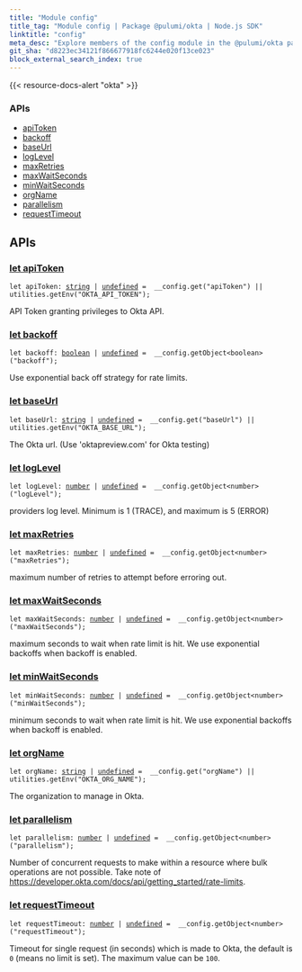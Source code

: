```yaml
---
title: "Module config"
title_tag: "Module config | Package @pulumi/okta | Node.js SDK"
linktitle: "config"
meta_desc: "Explore members of the config module in the @pulumi/okta package."
git_sha: "d8223ec34121f866677918fc6244e020f13ce023"
block_external_search_index: true
---
```


<!-- WARNING: this page was generated by a tool. Do not edit it by hand. -->
<!-- To change it, please see https://github.com/pulumi/docs/tree/master/tools/tscdocgen. -->

{{< resource-docs-alert "okta" >}}






<h3>APIs</h3>
<ul class="api">
    <li><a href="#apiToken"><span class="symbol api"></span>apiToken</a></li>
    <li><a href="#backoff"><span class="symbol api"></span>backoff</a></li>
    <li><a href="#baseUrl"><span class="symbol api"></span>baseUrl</a></li>
    <li><a href="#logLevel"><span class="symbol api"></span>logLevel</a></li>
    <li><a href="#maxRetries"><span class="symbol api"></span>maxRetries</a></li>
    <li><a href="#maxWaitSeconds"><span class="symbol api"></span>maxWaitSeconds</a></li>
    <li><a href="#minWaitSeconds"><span class="symbol api"></span>minWaitSeconds</a></li>
    <li><a href="#orgName"><span class="symbol api"></span>orgName</a></li>
    <li><a href="#parallelism"><span class="symbol api"></span>parallelism</a></li>
    <li><a href="#requestTimeout"><span class="symbol api"></span>requestTimeout</a></li>
</ul>




<h2 id="apis">APIs</h2>
<h3 class="pdoc-module-header" id="apiToken" data-link-title="apiToken">
    <a href="https://github.com/pulumi/pulumi-okta/blob/d8223ec34121f866677918fc6244e020f13ce023/sdk/nodejs/config/vars.ts#L12">
        let <strong>apiToken</strong>
    </a>
</h3>

<pre class="highlight"><code><span class='kd'>let</span> apiToken: <span class='kd'><a href='https://developer.mozilla.org/en-US/docs/Web/JavaScript/Reference/Global_Objects/String'>string</a></span> | <span class='kd'><a href='https://developer.mozilla.org/en-US/docs/Web/JavaScript/Reference/Global_Objects/undefined'>undefined</a></span> = <span class='s2'> __config.get(&#34;apiToken&#34;) || utilities.getEnv(&#34;OKTA_API_TOKEN&#34;)</span>;</code></pre>

API Token granting privileges to Okta API.

<h3 class="pdoc-module-header" id="backoff" data-link-title="backoff">
    <a href="https://github.com/pulumi/pulumi-okta/blob/d8223ec34121f866677918fc6244e020f13ce023/sdk/nodejs/config/vars.ts#L16">
        let <strong>backoff</strong>
    </a>
</h3>

<pre class="highlight"><code><span class='kd'>let</span> backoff: <span class='kd'><a href='https://developer.mozilla.org/en-US/docs/Web/JavaScript/Reference/Global_Objects/Boolean'>boolean</a></span> | <span class='kd'><a href='https://developer.mozilla.org/en-US/docs/Web/JavaScript/Reference/Global_Objects/undefined'>undefined</a></span> = <span class='s2'> __config.getObject&lt;boolean&gt;(&#34;backoff&#34;)</span>;</code></pre>

Use exponential back off strategy for rate limits.

<h3 class="pdoc-module-header" id="baseUrl" data-link-title="baseUrl">
    <a href="https://github.com/pulumi/pulumi-okta/blob/d8223ec34121f866677918fc6244e020f13ce023/sdk/nodejs/config/vars.ts#L20">
        let <strong>baseUrl</strong>
    </a>
</h3>

<pre class="highlight"><code><span class='kd'>let</span> baseUrl: <span class='kd'><a href='https://developer.mozilla.org/en-US/docs/Web/JavaScript/Reference/Global_Objects/String'>string</a></span> | <span class='kd'><a href='https://developer.mozilla.org/en-US/docs/Web/JavaScript/Reference/Global_Objects/undefined'>undefined</a></span> = <span class='s2'> __config.get(&#34;baseUrl&#34;) || utilities.getEnv(&#34;OKTA_BASE_URL&#34;)</span>;</code></pre>

The Okta url. (Use 'oktapreview.com' for Okta testing)

<h3 class="pdoc-module-header" id="logLevel" data-link-title="logLevel">
    <a href="https://github.com/pulumi/pulumi-okta/blob/d8223ec34121f866677918fc6244e020f13ce023/sdk/nodejs/config/vars.ts#L24">
        let <strong>logLevel</strong>
    </a>
</h3>

<pre class="highlight"><code><span class='kd'>let</span> logLevel: <span class='kd'><a href='https://developer.mozilla.org/en-US/docs/Web/JavaScript/Reference/Global_Objects/Number'>number</a></span> | <span class='kd'><a href='https://developer.mozilla.org/en-US/docs/Web/JavaScript/Reference/Global_Objects/undefined'>undefined</a></span> = <span class='s2'> __config.getObject&lt;number&gt;(&#34;logLevel&#34;)</span>;</code></pre>

providers log level. Minimum is 1 (TRACE), and maximum is 5 (ERROR)

<h3 class="pdoc-module-header" id="maxRetries" data-link-title="maxRetries">
    <a href="https://github.com/pulumi/pulumi-okta/blob/d8223ec34121f866677918fc6244e020f13ce023/sdk/nodejs/config/vars.ts#L28">
        let <strong>maxRetries</strong>
    </a>
</h3>

<pre class="highlight"><code><span class='kd'>let</span> maxRetries: <span class='kd'><a href='https://developer.mozilla.org/en-US/docs/Web/JavaScript/Reference/Global_Objects/Number'>number</a></span> | <span class='kd'><a href='https://developer.mozilla.org/en-US/docs/Web/JavaScript/Reference/Global_Objects/undefined'>undefined</a></span> = <span class='s2'> __config.getObject&lt;number&gt;(&#34;maxRetries&#34;)</span>;</code></pre>

maximum number of retries to attempt before erroring out.

<h3 class="pdoc-module-header" id="maxWaitSeconds" data-link-title="maxWaitSeconds">
    <a href="https://github.com/pulumi/pulumi-okta/blob/d8223ec34121f866677918fc6244e020f13ce023/sdk/nodejs/config/vars.ts#L32">
        let <strong>maxWaitSeconds</strong>
    </a>
</h3>

<pre class="highlight"><code><span class='kd'>let</span> maxWaitSeconds: <span class='kd'><a href='https://developer.mozilla.org/en-US/docs/Web/JavaScript/Reference/Global_Objects/Number'>number</a></span> | <span class='kd'><a href='https://developer.mozilla.org/en-US/docs/Web/JavaScript/Reference/Global_Objects/undefined'>undefined</a></span> = <span class='s2'> __config.getObject&lt;number&gt;(&#34;maxWaitSeconds&#34;)</span>;</code></pre>

maximum seconds to wait when rate limit is hit. We use exponential backoffs when backoff is enabled.

<h3 class="pdoc-module-header" id="minWaitSeconds" data-link-title="minWaitSeconds">
    <a href="https://github.com/pulumi/pulumi-okta/blob/d8223ec34121f866677918fc6244e020f13ce023/sdk/nodejs/config/vars.ts#L36">
        let <strong>minWaitSeconds</strong>
    </a>
</h3>

<pre class="highlight"><code><span class='kd'>let</span> minWaitSeconds: <span class='kd'><a href='https://developer.mozilla.org/en-US/docs/Web/JavaScript/Reference/Global_Objects/Number'>number</a></span> | <span class='kd'><a href='https://developer.mozilla.org/en-US/docs/Web/JavaScript/Reference/Global_Objects/undefined'>undefined</a></span> = <span class='s2'> __config.getObject&lt;number&gt;(&#34;minWaitSeconds&#34;)</span>;</code></pre>

minimum seconds to wait when rate limit is hit. We use exponential backoffs when backoff is enabled.

<h3 class="pdoc-module-header" id="orgName" data-link-title="orgName">
    <a href="https://github.com/pulumi/pulumi-okta/blob/d8223ec34121f866677918fc6244e020f13ce023/sdk/nodejs/config/vars.ts#L40">
        let <strong>orgName</strong>
    </a>
</h3>

<pre class="highlight"><code><span class='kd'>let</span> orgName: <span class='kd'><a href='https://developer.mozilla.org/en-US/docs/Web/JavaScript/Reference/Global_Objects/String'>string</a></span> | <span class='kd'><a href='https://developer.mozilla.org/en-US/docs/Web/JavaScript/Reference/Global_Objects/undefined'>undefined</a></span> = <span class='s2'> __config.get(&#34;orgName&#34;) || utilities.getEnv(&#34;OKTA_ORG_NAME&#34;)</span>;</code></pre>

The organization to manage in Okta.

<h3 class="pdoc-module-header" id="parallelism" data-link-title="parallelism">
    <a href="https://github.com/pulumi/pulumi-okta/blob/d8223ec34121f866677918fc6244e020f13ce023/sdk/nodejs/config/vars.ts#L45">
        let <strong>parallelism</strong>
    </a>
</h3>

<pre class="highlight"><code><span class='kd'>let</span> parallelism: <span class='kd'><a href='https://developer.mozilla.org/en-US/docs/Web/JavaScript/Reference/Global_Objects/Number'>number</a></span> | <span class='kd'><a href='https://developer.mozilla.org/en-US/docs/Web/JavaScript/Reference/Global_Objects/undefined'>undefined</a></span> = <span class='s2'> __config.getObject&lt;number&gt;(&#34;parallelism&#34;)</span>;</code></pre>

Number of concurrent requests to make within a resource where bulk operations are not possible. Take note of
https://developer.okta.com/docs/api/getting_started/rate-limits.

<h3 class="pdoc-module-header" id="requestTimeout" data-link-title="requestTimeout">
    <a href="https://github.com/pulumi/pulumi-okta/blob/d8223ec34121f866677918fc6244e020f13ce023/sdk/nodejs/config/vars.ts#L50">
        let <strong>requestTimeout</strong>
    </a>
</h3>

<pre class="highlight"><code><span class='kd'>let</span> requestTimeout: <span class='kd'><a href='https://developer.mozilla.org/en-US/docs/Web/JavaScript/Reference/Global_Objects/Number'>number</a></span> | <span class='kd'><a href='https://developer.mozilla.org/en-US/docs/Web/JavaScript/Reference/Global_Objects/undefined'>undefined</a></span> = <span class='s2'> __config.getObject&lt;number&gt;(&#34;requestTimeout&#34;)</span>;</code></pre>

Timeout for single request (in seconds) which is made to Okta, the default is `0` (means no limit is set). The maximum
value can be `100`.

